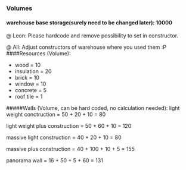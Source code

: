 ### Volumes

#### warehouse base storage(surely need to be changed later): 10000 
@ Leon: Please hardcode and remove possibility to set in constructor.

@ All: Adjust constructors of warehouse where you used them :P
####Resources (Volume):
* wood        = 10 
* insulation  = 20 
* brick       = 10
* window      = 10
* concrete    = 5
* roof tile   = 1

#####Walls (Volume, can be hard coded, no calculation needed):
light weight conctruction = 50 + 20 + 10 = 80

light weight plus construction = 50 + 60 + 10 = 120

massive light construction = 40 + 20 + 10 = 80

massive plus construction = 40 + 100 + 10 + 5 = 155

panorama wall = 16 + 50 + 5 + 60 = 131
